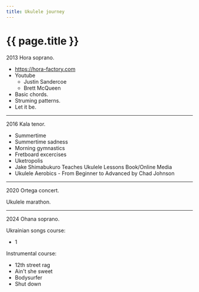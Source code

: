 ```yaml
---
title: Ukulele journey
---
```


# {{ page.title }}

2013 Hora soprano.

* https://hora-factory.com
* Youtube
  * Justin Sandercoe
  * Brett McQueen
* Basic chords.
* Struming patterns.
* Let it be.

---

2016 Kala tenor.

* Summertime
* Summertime sadness
* Morning gymnastics
* Fretboard excercises
* Uketropolis
* Jake Shimabukuro Teaches Ukulele Lessons Book/Online Media
* Ukulele Aerobics - From Beginner to Advanced by Chad Johnson

---

2020 Ortega concert.

Ukulele marathon.

---

2024 Ohana soprano.

Ukrainian songs course:
* 1
  
Instrumental course:
* 12th street rag
* Ain't she sweet
* Bodysurfer
* Shut down
